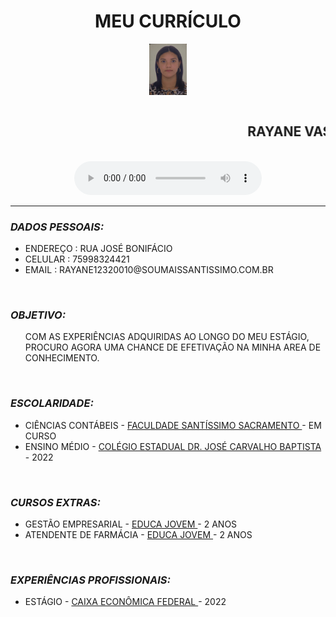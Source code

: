 <html>
<head><title>PAGINA PESSOAL DE RAYANE</title>
</head>
<body background=bg.AVIF bgproperties=fixed src="https://github.com/Ray1232004/site/blob/main/bg.avif" data-hpc="true" class="Box-sc-g0xbh4-0kzRgrl">
<h1 align=center>MEU CURRÍCULO</h1>
<CENTER><IMG SRC="https://github.com/Ray1232004/site/blob/main/02.jpeg" WIDTH=12% alt="02.jpeg data-hpc="true" class="Box-sc-g0xbh4-0kzRgrl"> <style"border-radius:30px;"></CENTER>

<MARQUEE><H2>RAYANE VASCONCELOS DOS SANTOS DA SILVA</H2></MARQUEE>
<center><AUDIO CONTROLS>
<SOURCE SRC="https://github.com/Ray1232004/site/blob/main/01.mp3" TYPE="AUDIO/MPEG">

</AUDIO> </center>

<HR COLOR="SALMON">

<H3><I>DADOS PESSOAIS:</I></H3>
<UL>
<LI>ENDEREÇO : RUA JOSÉ BONIFÁCIO
<LI>CELULAR : 75998324421
<LI>EMAIL :  RAYANE12320010@SOUMAISSANTISSIMO.COM.BR
</UL>

<BR>

<H3><I>OBJETIVO:</I></H3>
<UL>
COM AS EXPERIÊNCIAS ADQUIRIDAS AO LONGO DO MEU ESTÁGIO, PROCURO AGORA UMA CHANCE DE EFETIVAÇÃO NA MINHA AREA DE CONHECIMENTO.
</UL>

<BR>

<H3><I>ESCOLARIDADE:</I></H3>
<UL>
<LI>CIÊNCIAS CONTÁBEIS - <a href="https://www.fsssacramento.br/"target="_blank">FACULDADE SANTÍSSIMO SACRAMENTO </a>- EM CURSO</LI>
<LI>ENSINO MÉDIO - <a href="http://escolas.educacao.ba.gov.br/node/12284"target="blank">COLÉGIO ESTADUAL DR. JOSÉ CARVALHO BAPTISTA </a>- 2022</LI>
</UL>

<BR>

<H3><I>CURSOS EXTRAS:</I></H3>
<UL>
<LI>GESTÃO EMPRESARIAL - <a href="https://www.educajovem.com.br/"target="_blank"> EDUCA JOVEM </a>- 2 ANOS
<LI>ATENDENTE DE FARMÁCIA - <a href="https://www.educajovem.com.br/"target="_blank"> EDUCA JOVEM </a>- 2 ANOS
</UL>

<BR>

<H3><I>EXPERIÊNCIAS PROFISSIONAIS:</I></H3>
<UL>
<LI>ESTÁGIO - <a href="https://www.caixa.gov.br/Paginas/home-caixa.aspx"target="_blank"> CAIXA ECONÔMICA FEDERAL </a> - 2022

<BR>

</ul>
</font>
</body>
</html>
